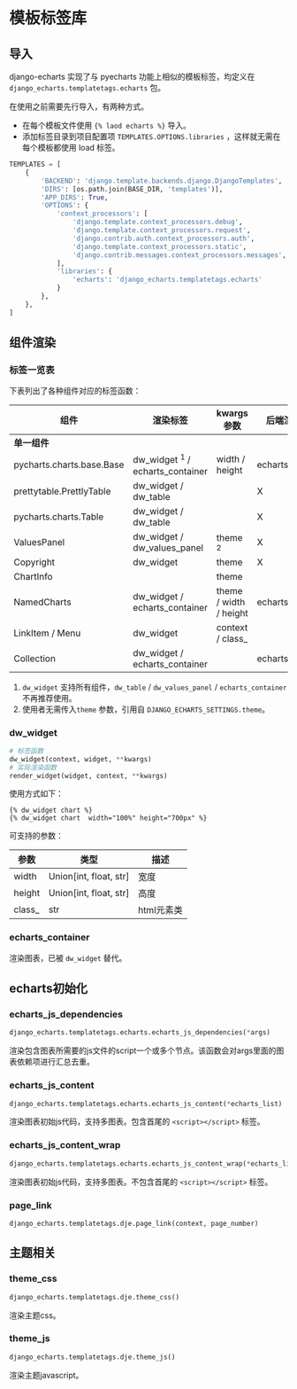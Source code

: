# 模板标签库

## 导入

django-echarts 实现了与 pyecharts 功能上相似的模板标签，均定义在 `django_echarts.templatetags.echarts` 包。

在使用之前需要先行导入，有两种方式。

- 在每个模板文件使用 `{% laod echarts %}` 导入。
- 添加标签目录到项目配置项 `TEMPLATES.OPTIONS.libraries` ，这样就无需在每个模板都使用 load 标签。

```python
TEMPLATES = [
    {
        'BACKEND': 'django.template.backends.django.DjangoTemplates',
        'DIRS': [os.path.join(BASE_DIR, 'templates')],
        'APP_DIRS': True,
        'OPTIONS': {
            'context_processors': [
                'django.template.context_processors.debug',
                'django.template.context_processors.request',
                'django.contrib.auth.context_processors.auth',
                'django.template.context_processors.static',
                'django.contrib.messages.context_processors.messages',
            ],
            'libraries': {
                'echarts': 'django_echarts.templatetags.echarts'
            }
        },
    },
]
```

## 组件渲染

### 标签一览表

下表列出了各种组件对应的标签函数：

| 组件                      | 渲染标签                                    | kwargs参数             | 后端渲染js_init    |
| ------------------------- | ------------------------------------------- | ---------------------- | ------------------ |
| **单一组件**              |                                             |                        |                    |
| pycharts.charts.base.Base | dw_widget <sup>1</sup > / echarts_container | width / height         | echarts_js_content |
| prettytable.PrettlyTable  | dw_widget /   dw_table                      |                        | X                  |
| pycharts.charts.Table     | dw_widget /   dw_table                      |                        | X                  |
| ValuesPanel               | dw_widget /   dw_values_panel               | theme <sup>2</sup>     | X                  |
| Copyright                 | dw_widget                                   | theme                  | X                  |
| ChartInfo                 |                                             | theme                  |                    |
| NamedCharts               | dw_widget /   echarts_container             | theme / width / height | echarts_js_content |
| LinkItem / Menu           | dw_widget                                   | context / class_       |                    |
| Collection                | dw_widget /   echarts_container             |                        | echarts_js_content |

1. `dw_widget` 支持所有组件，`dw_table` / `dw_values_panel` / `echarts_container` 不再推荐使用。
2.  使用者无需传入`theme` 参数，引用自 `DJANGO_ECHARTS_SETTINGS.theme`。

### dw_widget

```python
# 标签函数
dw_widget(context, widget, **kwargs)
# 实际渲染函数
render_widget(widget, context, **kwargs)
```

使用方式如下：

```text
{% dw_widget chart %}
{% dw_widget chart  width="100%" height="700px" %}
```

可支持的参数：

| 参数   | 类型                   | 描述       |
| ------ | ---------------------- | ---------- |
| width  | Union[int, float, str] | 宽度       |
| height | Union[int, float, str] | 高度       |
| class_ | str                    | html元素类 |

### echarts_container

渲染图表，已被 `dw_widget` 替代。

## echarts初始化

### echarts_js_dependencies

```python
django_echarts.templatetags.echarts.echarts_js_dependencies(*args)
```
渲染包含图表所需要的js文件的script一个或多个节点。该函数会对args里面的图表依赖项进行汇总去重。

### echarts_js_content

```python
django_echarts.templatetags.echarts.echarts_js_content(*echarts_list)
```
渲染图表初始js代码，支持多图表。包含首尾的 `<script></script>` 标签。

### echarts_js_content_wrap

```python
django_echarts.templatetags.echarts.echarts_js_content_wrap(*echarts_list)
```

渲染图表初始js代码，支持多图表。不包含首尾的 `<script></script>` 标签。

### page_link

```
django_echarts.templatetags.dje.page_link(context, page_number)
```

## 主题相关

### theme_css

```python
django_echarts.templatetags.dje.theme_css()
```

渲染主题css。

### theme_js

```python
django_echarts.templatetags.dje.theme_js()
```

渲染主题javascript。

